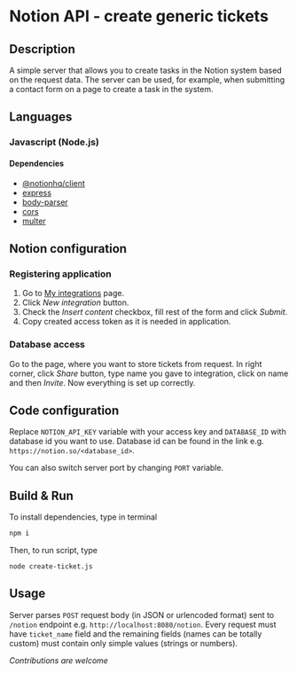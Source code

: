 # Notion API - create generic tickets
## Description
A simple server that allows you to create tasks 
in the Notion system based on the request data. 
The server can be used, for example, when submitting 
a contact form on a page to create a task in the system.
## Languages
### Javascript (Node.js)
#### Dependencies
- [@notionhq/client](https://www.npmjs.com/package/@notionhq/client)
- [express](https://www.npmjs.com/package/express)
- [body-parser](https://www.npmjs.com/package/body-parser)
- [cors](https://www.npmjs.com/package/cors)
- [multer](https://www.npmjs.com/package/multer)


## Notion configuration
### Registering application
1. Go to [My integrations](https://www.notion.so/my-integrations) page.
2. Click _New integration_ button.
3. Check the _Insert content_ checkbox, fill rest of the form and click _Submit_.
4. Copy created access token as it is needed in application.

### Database access
Go to the page, where you want to store tickets from request. In right corner, 
click _Share_ button, type name you gave to integration, click on name and then _Invite_. Now everything is 
set up correctly.

## Code configuration
Replace `NOTION_API_KEY` variable with your access key and `DATABASE_ID` with
database id you want to use. Database id can be found in the link e.g. `https://notion.so/<database_id>`.

You can also switch server port by changing `PORT` variable. 

## Build & Run
To install dependencies, type in terminal
```bash
npm i
```

Then, to run script, type
```shell
node create-ticket.js
```

## Usage
Server parses `POST` request body (in JSON or urlencoded format) sent to `/notion` endpoint e.g. 
`http://localhost:8080/notion`. Every request must have `ticket_name` field
and the remaining fields (names can be totally custom) must contain only simple values (strings or numbers).

_Contributions are welcome_
